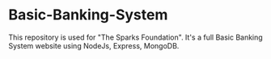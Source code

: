 # Basic-Banking-System
This repository is used for "The Sparks Foundation". It's a full Basic Banking System website using NodeJs, Express, MongoDB.
